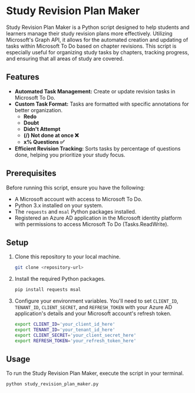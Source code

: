 # Study Revision Plan Maker

Study Revision Plan Maker is a Python script designed to help students and learners manage their study revision plans more effectively. Utilizing Microsoft's Graph API, it allows for the automated creation and updating of tasks within Microsoft To Do based on chapter revisions. This script is especially useful for organizing study tasks by chapters, tracking progress, and ensuring that all areas of study are covered.

## Features

- **Automated Task Management:** Create or update revision tasks in Microsoft To Do.
- **Custom Task Format:** Tasks are formatted with specific annotations for better organization.
    - **Redo**
    - **Doubt**
    - **Didn't Attempt**
    - **(/) Not done at once ❌**
    - **x% Questions ✅**
- **Efficient Revision Tracking:** Sorts tasks by percentage of questions done, helping you prioritize your study focus.

## Prerequisites

Before running this script, ensure you have the following:
- A Microsoft account with access to Microsoft To Do.
- Python 3.x installed on your system.
- The `requests` and `msal` Python packages installed.
- Registered an Azure AD application in the Microsoft identity platform with permissions to access Microsoft To Do (Tasks.ReadWrite).

## Setup

1. Clone this repository to your local machine.

    ```bash
    git clone <repository-url>
    ```

2. Install the required Python packages.

    ```bash
    pip install requests msal
    ```

3. Configure your environment variables. You'll need to set `CLIENT_ID`, `TENANT_ID`, `CLIENT_SECRET`, and `REFRESH_TOKEN` with your Azure AD application's details and your Microsoft account's refresh token.

    ```bash
    export CLIENT_ID='your_client_id_here'
    export TENANT_ID='your_tenant_id_here'
    export CLIENT_SECRET='your_client_secret_here'
    export REFRESH_TOKEN='your_refresh_token_here'
    ```

## Usage

To run the Study Revision Plan Maker, execute the script in your terminal.

```bash
python study_revision_plan_maker.py
